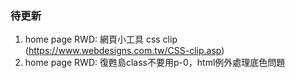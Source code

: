 ### 待更新

1. home page RWD: 網頁小工具 css clip (https://www.webdesigns.com.tw/CSS-clip.asp)
2. home page RWD: 復甦島class不要用p-0，html例外處理底色問題
